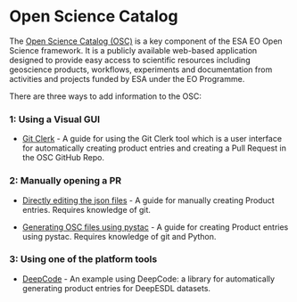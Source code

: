 # Open Science Catalog

The [Open Science Catalog (OSC)](https://opensciencedata.esa.int/) is a key component of the ESA EO Open Science framework. It is a publicly available web-based application designed to provide easy access to scientific resources including geoscience products, workflows, experiments and documentation from activities and projects funded by ESA under the EO Programme. 


There are three ways to add information to the OSC:

### 1: Using a Visual GUI

- [Git Clerk](./git_clerk_example.md) - A guide for using the Git Clerk tool which is a user interface for automatically creating product entries and creating a Pull Request in the OSC GitHub Repo.

### 2: Manually opening a PR
- [Directly editing the json files](./osc_pr_manual.ipynb) - A guide for manually creating Product entries. Requires knowledge of git.

- [Generating OSC files using pystac](./osc_pr_pystac.ipynb) - A guide for creating Product entries using pystac. Requires knowledge of git and Python.

### 3: Using one of the platform tools
- [DeepCode](https://github.com/deepesdl/deep-code) - An example using DeepCode: a library for automatically generating product entries for DeepESDL datasets.
